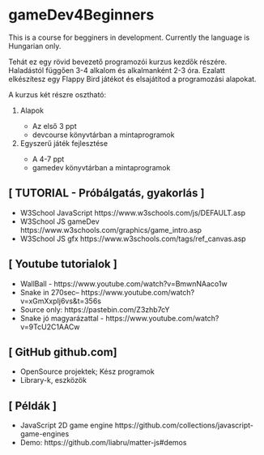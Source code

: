# gameDev4Beginners
This is a course for begginers in development. Currently the language is Hungarian only.
<p>
Tehát ez egy rövid bevezető programozói kurzus kezdők részére.
Haladástól függően 3-4 alkalom és alkalmanként 2-3 óra.
Ezalatt elkészítesz egy Flappy Bird játékot és elsajátítod a programozási alapokat.
</p>
A kurzus két részre osztható:
<ol>
  <li>Alapok</li>
    <ul>
      <li>Az első 3 ppt</li>
      <li>devcourse könyvtárban a mintaprogramok</li>
    </ul>
  <li>Egyszerű játék fejlesztése</li>
    <ul>
      <li>A 4-7 ppt</li>
      <li>gamedev könyvtárban a mintaprogramok</li>
    </ul>
</ol>
<p>
<h2>[ TUTORIAL  - Próbálgatás, gyakorlás ]</h2>
<ul>  
<li>W3School JavaScript https://www.w3schools.com/js/DEFAULT.asp</li>
<li>W3School JS gameDev https://www.w3schools.com/graphics/game_intro.asp</li>
<li>W3School JS gfx https://www.w3schools.com/tags/ref_canvas.asp</li>
</ul>
<h2>[ Youtube tutorialok ]</h2>
<ul>
<li>WallBall - https://www.youtube.com/watch?v=BmwnNAaco1w</li>
<li>Snake in 270sec– https://www.youtube.com/watch?v=xGmXxpIj6vs&t=356s</li>
<li>Source only: https://pastebin.com/Z3zhb7cY</li>
<li>Snake jó magyarázattal - https://www.youtube.com/watch?v=9TcU2C1AACw</li>
</ul>
<h2>[ GitHub github.com]</h2>
<ul>
  <li>OpenSource projektek; Kész programok</li>
  <li>Library-k, eszközök</li>
</ul>

<h2>[ Példák ]</h2>
<ul>
<li>JavaScript 2D game engine https://github.com/collections/javascript-game-engines</li>
<li>Demo: https://github.com/liabru/matter-js#demos</li>
</ul>
</p>
